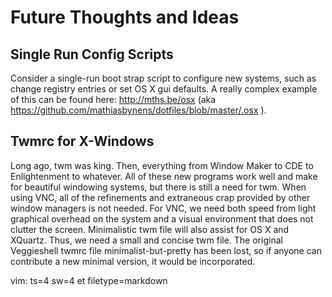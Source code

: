 # Future Thoughts and Ideas

## Single Run Config Scripts
Consider a single-run boot strap script to configure new systems, such
as change registry entries or set OS X gui defaults.  A really complex
example of this can be found here: http://mths.be/osx  (aka https://github.com/mathiasbynens/dotfiles/blob/master/.osx ).


## Twmrc for X-Windows
Long ago, twm was king. Then, everything from Window Maker to CDE to
Enlightenment to whatever.  All of these new programs work well and make for
beautiful windowing systems, but there is still a need for twm.  When using
VNC, all of the refinements and extraneous crap provided by other window
managers is not needed.  For VNC, we need both speed from light graphical
overhead on the system and a visual environment that does not clutter the
screen.  Minimalistic twm file will also assist for OS X and XQuartz.  Thus, we
need a small and concise twm file.  The original Veggieshell twmrc file
minimalist-but-pretty has been lost, so if anyone can contribute a new minimal
version, it would be incorporated. 




vim: ts=4 sw=4 et filetype=markdown

